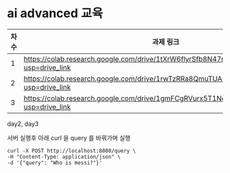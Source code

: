 # ai advanced 교육


|차수        | 과제 링크 |       
|-------------|-----|
| 1    | https://colab.research.google.com/drive/1tXrW6flyrSfb8N47nzQb3WwQ-cgeodKW?usp=drive_link  | 
| 2  | https://colab.research.google.com/drive/1rwTzRRa8QmuTUA9kgy8Y4-QnN5G_x-dn?usp=drive_link  | 
| 3 | https://colab.research.google.com/drive/1gmFCgRVurx5T1Ne9M9UhxwkKVLsHXXmF?usp=drive_link  | 


day2, day3

서버 실행후 아래 curl 을 query 를 바꿔가며 실행

```
curl -X POST http://localhost:8080/query \
-H "Content-Type: application/json" \
-d '{"query": "Who is messi?"}'
```

